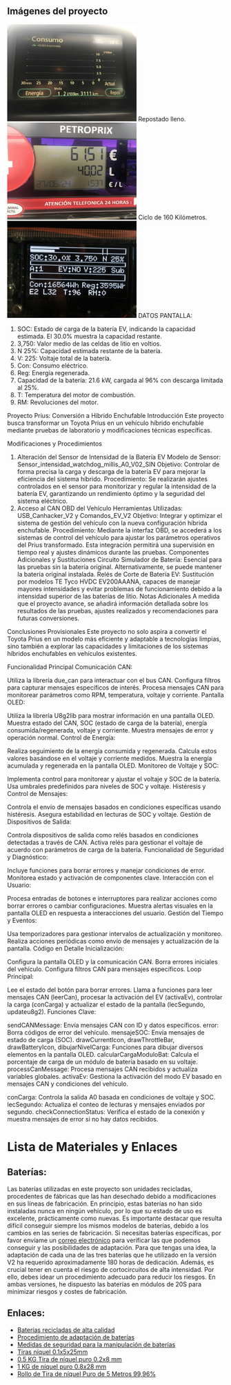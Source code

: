 ## Imágenes del proyecto

<img src="Imagenes_Resultados/IMG_3211.JPG" alt="Consumo optimizando" width="300"/>
Repostado lleno.
<img src="Imagenes_Resultados/IMG_3098.JPG" alt="Repostado con 311 Kilometros" width="300"/>
Ciclo de 160 Kilómetros.
<img src="Imagenes_Resultados/IMG_2972.JPG" alt="Resultado de un ciclo de conducción" width="300"/>
DATOS PANTALLA:

1. SOC: Estado de carga de la batería EV, indicando la capacidad estimada. El 30.0% muestra la capacidad restante.
1. 3,750: Valor medio de las celdas de litio en voltios.
1. N 25%: Capacidad estimada restante de la batería.
1. V: 225: Voltaje total de la batería.
1. Con: Consumo eléctrico.
1. Reg: Energía regenerada.
1. Capacidad de la batería: 21.6 kW, cargada al 96% con descarga limitada al 25%.
1. T: Temperatura del motor de combustión.
1. RM: Revoluciones del motor.

    
Proyecto Prius: Conversión a Híbrido Enchufable
Introducción
Este proyecto busca transformar un Toyota Prius en un vehículo híbrido enchufable mediante pruebas de laboratorio y modificaciones técnicas específicas.

Modificaciones y Procedimientos
1. Alteración del Sensor de Intensidad de la Batería EV
Modelo de Sensor: Sensor_intensidad_watchdog_millis_A0_V02_SIN
Objetivo: Controlar de forma precisa la carga y descarga de la batería EV para mejorar la eficiencia del sistema híbrido.
Procedimiento: Se realizarán ajustes controlados en el sensor para monitorizar y regular la intensidad de la batería EV, garantizando un rendimiento óptimo y la seguridad del sistema eléctrico.
2. Acceso al CAN OBD del Vehículo
Herramientas Utilizadas: USB_Canhacker_V2 y Comandos_EV_V2
Objetivo: Integrar y optimizar el sistema de gestión del vehículo con la nueva configuración híbrida enchufable.
Procedimiento: Mediante la interfaz OBD, se accederá a los sistemas de control del vehículo para ajustar los parámetros operativos del Prius transformado. Esta integración permitirá una supervisión en tiempo real y ajustes dinámicos durante las pruebas.
Componentes Adicionales y Sustituciones
Circuito Simulador de Batería: Esencial para las pruebas sin la batería original. Alternativamente, se puede mantener la batería original instalada.
Relés de Corte de Batería EV: Sustitución por modelos TE Tyco HVDC EV200AAANA, capaces de manejar mayores intensidades y evitar problemas de funcionamiento debido a la intensidad superior de las baterías de litio.
Notas Adicionales
A medida que el proyecto avance, se añadirá información detallada sobre los resultados de las pruebas, ajustes realizados y recomendaciones para futuras conversiones.

Conclusiones Provisionales
Este proyecto no solo aspira a convertir el Toyota Prius en un modelo más eficiente y adaptable a tecnologías limpias, sino también a explorar las capacidades y limitaciones de los sistemas híbridos enchufables en vehículos existentes.

Funcionalidad Principal
Comunicación CAN:

Utiliza la librería due_can para interactuar con el bus CAN.
Configura filtros para capturar mensajes específicos de interés.
Procesa mensajes CAN para monitorear parámetros como RPM, temperatura, voltaje y corriente.
Pantalla OLED:

Utiliza la librería U8g2lib para mostrar información en una pantalla OLED.
Muestra estado del CAN, SOC (estado de carga de la batería), energía consumida/regenerada, voltaje y corriente.
Muestra mensajes de error y operación normal.
Control de Energía:

Realiza seguimiento de la energía consumida y regenerada.
Calcula estos valores basándose en el voltaje y corriente medidos.
Muestra la energía acumulada y regenerada en la pantalla OLED.
Monitoreo de Voltaje y SOC:

Implementa control para monitorear y ajustar el voltaje y SOC de la batería.
Usa umbrales predefinidos para niveles de SOC y voltaje.
Histéresis y Control de Mensajes:

Controla el envío de mensajes basados en condiciones específicas usando histéresis.
Asegura estabilidad en lecturas de SOC y voltaje.
Gestión de Dispositivos de Salida:

Controla dispositivos de salida como relés basados en condiciones detectadas a través de CAN.
Activa relés para gestionar el voltaje de acuerdo con parámetros de carga de la batería.
Funcionalidad de Seguridad y Diagnóstico:

Incluye funciones para borrar errores y manejar condiciones de error.
Monitorea estado y activación de componentes clave.
Interacción con el Usuario:

Procesa entradas de botones e interruptores para realizar acciones como borrar errores o cambiar configuraciones.
Muestra alertas visuales en la pantalla OLED en respuesta a interacciones del usuario.
Gestión del Tiempo y Eventos:

Usa temporizadores para gestionar intervalos de actualización y monitoreo.
Realiza acciones periódicas como envío de mensajes y actualización de la pantalla.
Código en Detalle
Inicialización:

Configura la pantalla OLED y la comunicación CAN.
Borra errores iniciales del vehículo.
Configura filtros CAN para mensajes específicos.
Loop Principal:

Lee el estado del botón para borrar errores.
Llama a funciones para leer mensajes CAN (leerCan), procesar la activación del EV (activaEv), controlar la carga (conCarga) y actualizar el estado de la pantalla (lecSegundo, updateu8g2).
Funciones Clave:

sendCANMessage: Envía mensajes CAN con ID y datos específicos.
error: Borra códigos de error del vehículo.
mensajeSOC: Envía mensajes de estado de carga (SOC).
drawCurrentIcon, drawThrottleBar, drawBatteryIcon, dibujarNivelCarga: Funciones para dibujar diversos elementos en la pantalla OLED.
calcularCargaModuloBat: Calcula el porcentaje de carga de un módulo de batería basado en su voltaje.
processCanMessage: Procesa mensajes CAN recibidos y actualiza variables globales.
activaEv: Gestiona la activación del modo EV basado en mensajes CAN y condiciones del vehículo.

conCarga: Controla la salida A0 basada en condiciones de voltaje y SOC.
lecSegundo: Actualiza el conteo de lecturas y mensajes enviados por segundo.
checkConnectionStatus: Verifica el estado de la conexión y muestra mensajes de error si no hay datos recibidos.

# Lista de Materiales y Enlaces

## Baterías:
Las baterías utilizadas en este proyecto son unidades recicladas, procedentes de fábricas que las han desechado debido a modificaciones en sus líneas de fabricación. En principio, estas baterías no han sido instaladas nunca en ningún vehículo, por lo que su estado de uso es excelente, prácticamente como nuevas.
Es importante destacar que resulta difícil conseguir siempre los mismos modelos de baterías, debido a los cambios en las series de fabricación. Si necesitas baterías específicas, por favor envíame un <a href="mailto:lorenzovv@gmail.com" target="_blank">correo electrónico</a> para verificar las que podemos conseguir y las posibilidades de adaptación.
Para que tengas una idea, la adaptación de cada una de las tres baterías que he utilizado en la versión V2 ha requerido aproximadamente 180 horas de dedicación. Además, es crucial tener en cuenta el riesgo de cortocircuitos de alta intensidad. Por ello, debes idear un procedimiento adecuado para reducir los riesgos.
En ambas versiones, he dispuesto las baterías en módulos de 20S para minimizar riesgos y costes de fabricación.

## Enlaces:
- <a href="mailto:lorenzovv@gmail.com" target="_blank">Baterías recicladas de alta calidad</a>
- <a href="https://en_espera.com/procedimiento-adaptacion" target="_blank">Procedimiento de adaptación de baterías</a>
- <a href="https://images.app.goo.gl/rugSroTajMnXxNb58" target="_blank">Medidas de seguridad para la manipulación de baterías</a>
- <a href="https://es.aliexpress.com/item/33007254474.html?spm=a2g0o.order_list.order_list_main.15.2646194dvNHbQR&gatewayAdapt=glo2esp" target="_blank">Tiras níquel 0.1x5x25mm</a>
- <a href="https://es.aliexpress.com/item/32919726235.html?spm=a2g0o.order_list.order_list_main.10.2646194dvNHbQR&gatewayAdapt=glo2esp" target="_blank">0.5 KG Tira de níquel puro 0.2x8 mm</a>
- <a href="https://es.aliexpress.com/item/32888169005.html?spm=a2g0o.order_list.order_list_main.5.2646194dvNHbQR&gatewayAdapt=glo2esp" target="_blank">1 KG de níquel puro 0.8x28 mm</a>
- <a href="https://amzn.eu/d/0dBJseQr" target="_blank">Rollo de Tira de níquel Puro de 5 Metros 99,96%</a>





